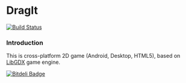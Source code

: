 # DragIt

[![Build Status](https://travis-ci.org/5LICK/DragIt.svg?branch=master)](https://travis-ci.org/5LICK/DragIt)

### Introduction
This is cross-platform 2D game (Android, Desktop, HTML5), based on [LibGDX](https://libgdx.badlogicgames.com/) game engine.



[![Bitdeli Badge](https://d2weczhvl823v0.cloudfront.net/5LICK/dragit/trend.png)](https://bitdeli.com/free "Bitdeli Badge")

